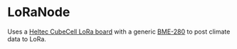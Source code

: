# LoRaNode

Uses a [Heltec CubeCell LoRa board](https://www.aliexpress.com/item/4000197916984.html)
with a generic [BME-280](https://www.aliexpress.com/item/1005006221391170.html)
to post climate data to LoRa.